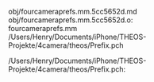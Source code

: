 obj/fourcameraprefs.mm.5cc5652d.md obj/fourcameraprefs.mm.5cc5652d.o: \
  fourcameraprefs.mm \
  /Users/Henry/Documents/iPhone/THEOS-Projekte/4camera/theos/Prefix.pch

/Users/Henry/Documents/iPhone/THEOS-Projekte/4camera/theos/Prefix.pch:

